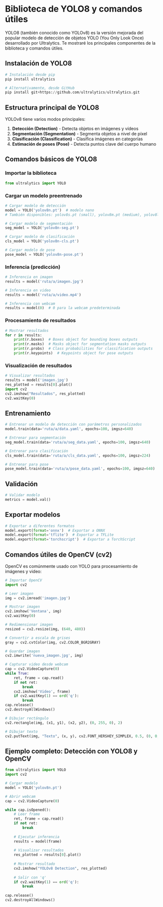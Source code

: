 # Biblioteca de YOLO8 y comandos útiles

YOLO8 (también conocido como YOLOv8) es la versión mejorada del popular modelo de detección de objetos YOLO (You Only Look Once) desarrollado por Ultralytics. Te mostraré los principales componentes de la biblioteca y comandos útiles.

## Instalación de YOLO8

```python
# Instalación desde pip
pip install ultralytics

# Alternativamente, desde GitHub
pip install git+https://github.com/ultralytics/ultralytics.git
```

## Estructura principal de YOLO8

YOLOv8 tiene varios modos principales:

1. **Detección (Detection)** - Detecta objetos en imágenes y vídeos
2. **Segmentación (Segmentation)** - Segmenta objetos a nivel de píxel
3. **Clasificación (Classification)** - Clasifica imágenes en categorías
4. **Estimación de poses (Pose)** - Detecta puntos clave del cuerpo humano

## Comandos básicos de YOLO8

### Importar la biblioteca

```python
from ultralytics import YOLO
```

### Cargar un modelo preentrenado

```python
# Cargar modelo de detección
model = YOLO('yolov8n.pt')  # modelo nano
# También disponibles: yolov8s.pt (small), yolov8m.pt (medium), yolov8l.pt (large), yolov8x.pt (xlarge)

# Cargar modelo de segmentación
seg_model = YOLO('yolov8n-seg.pt')

# Cargar modelo de clasificación
cls_model = YOLO('yolov8n-cls.pt')

# Cargar modelo de pose
pose_model = YOLO('yolov8n-pose.pt')
```

### Inferencia (predicción)

```python
# Inferencia en imagen
results = model('ruta/a/imagen.jpg')

# Inferencia en video
results = model('ruta/a/video.mp4')

# Inferencia con webcam
results = model(0)  # 0 para la webcam predeterminada
```

### Procesamiento de resultados

```python
# Mostrar resultados
for r in results:
    print(r.boxes)  # Boxes object for bounding boxes outputs
    print(r.masks)  # Masks object for segmentation masks outputs
    print(r.probs)  # Class probabilities for classification outputs
    print(r.keypoints)  # Keypoints object for pose outputs
```

### Visualización de resultados

```python
# Visualizar resultados
results = model('imagen.jpg')
res_plotted = results[0].plot()
import cv2
cv2.imshow("Resultados", res_plotted)
cv2.waitKey(0)
```

## Entrenamiento

```python
# Entrenar un modelo de detección con parámetros personalizados
model.train(data='ruta/a/data.yaml', epochs=100, imgsz=640)

# Entrenar para segmentación
seg_model.train(data='ruta/a/seg_data.yaml', epochs=100, imgsz=640)

# Entrenar para clasificación
cls_model.train(data='ruta/a/cls_data.yaml', epochs=100, imgsz=224)

# Entrenar para pose
pose_model.train(data='ruta/a/pose_data.yaml', epochs=100, imgsz=640)
```

## Validación

```python
# Validar modelo
metrics = model.val()
```

## Exportar modelos

```python
# Exportar a diferentes formatos
model.export(format='onnx')  # Exportar a ONNX
model.export(format='tflite')  # Exportar a TFLite
model.export(format='torchscript')  # Exportar a TorchScript
```

## Comandos útiles de OpenCV (cv2)

OpenCV es comúnmente usado con YOLO para procesamiento de imágenes y video:

```python
# Importar OpenCV
import cv2

# Leer imagen
img = cv2.imread('imagen.jpg')

# Mostrar imagen
cv2.imshow('Ventana', img)
cv2.waitKey(0)

# Redimensionar imagen
resized = cv2.resize(img, (640, 480))

# Convertir a escala de grises
gray = cv2.cvtColor(img, cv2.COLOR_BGR2GRAY)

# Guardar imagen
cv2.imwrite('nueva_imagen.jpg', img)

# Capturar video desde webcam
cap = cv2.VideoCapture(0)
while True:
    ret, frame = cap.read()
    if not ret:
        break
    cv2.imshow('Video', frame)
    if cv2.waitKey(1) == ord('q'):
        break
cap.release()
cv2.destroyAllWindows()

# Dibujar rectángulo
cv2.rectangle(img, (x1, y1), (x2, y2), (0, 255, 0), 2)

# Dibujar texto
cv2.putText(img, "Texto", (x, y), cv2.FONT_HERSHEY_SIMPLEX, 0.5, (0, 0, 255), 2)
```

## Ejemplo completo: Detección con YOLO8 y OpenCV

```python
from ultralytics import YOLO
import cv2

# Cargar modelo
model = YOLO('yolov8n.pt')

# Abrir webcam
cap = cv2.VideoCapture(0)

while cap.isOpened():
    # Leer frame
    ret, frame = cap.read()
    if not ret:
        break
        
    # Ejecutar inferencia
    results = model(frame)
    
    # Visualizar resultados
    res_plotted = results[0].plot()
    
    # Mostrar resultado
    cv2.imshow("YOLOv8 Detection", res_plotted)
    
    # Salir con 'q'
    if cv2.waitKey(1) == ord('q'):
        break
        
cap.release()
cv2.destroyAllWindows()
```